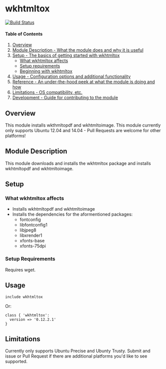 # wkhtmltox
[![Build Status](https://travis-ci.org/todd/puppet-wkhtmltox.svg)](https://travis-ci.org/todd/puppet-wkhtmltox) 

#### Table of Contents

1. [Overview](#overview)
2. [Module Description - What the module does and why it is useful](#module-description)
3. [Setup - The basics of getting started with wkhtmltox](#setup)
    * [What wkhtmltox affects](#what-wkhtmltox-affects)
    * [Setup requirements](#setup-requirements)
    * [Beginning with wkhtmltox](#beginning-with-wkhtmltox)
4. [Usage - Configuration options and additional functionality](#usage)
5. [Reference - An under-the-hood peek at what the module is doing and how](#reference)
5. [Limitations - OS compatibility, etc.](#limitations)
6. [Development - Guide for contributing to the module](#development)

## Overview

This module installs wkthmltopdf and wkhtmltoimage. This module currently only
supports Ubuntu 12.04 and 14.04 - Pull Requests are welcome for other platforms!

## Module Description

This module downloads and installs the wkhtmltox package and installs
wkhtmltopdf and wkhtmltoimage.

## Setup

### What wkhtmltox affects

* Installs wkhtmltopdf and wkhtmltoimage
* Installs the dependencies for the aformentioned packages:
  * fontconfig
  * libfontconfig1
  * libjpeg8
  * libxrender1
  * xfonts-base
  * xfonts-75dpi

### Setup Requirements

Requires wget.

## Usage

```puppet
include wkhtmltox
```

Or:

```puppet
class { 'wkhtmltox':
  version => '0.12.2.1'
}
```

## Limitations

Currently only supports Ubuntu Precise and Ubunty Trusty. Submit and issue or
Pull Request if there are additional platforms you'd like to see supported.
